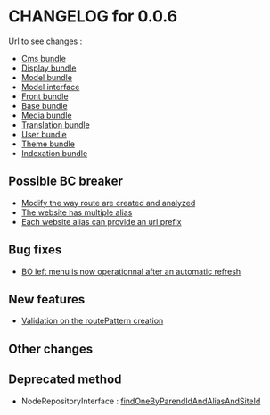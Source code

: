 # CHANGELOG for 0.0.6

Url to see changes : 

 - [Cms bundle](https://github.com/itkg/phporchestra-cms-bundle/compare/v0.0.5...v0.0.6)
 - [Display bundle](https://github.com/itkg/phporchestra-display-bundle/compare/v0.0.5...v0.0.6)
 - [Model bundle](https://github.com/itkg/phporchestra-model-bundle/compare/v0.0.5...v0.0.6)
 - [Model interface](https://github.com/itkg/phporchestra-model-interface/compare/v0.0.5...v0.0.6)
 - [Front bundle](https://github.com/itkg/phporchestra-front-bundle/compare/v0.0.5...v0.0.6)
 - [Base bundle](https://github.com/itkg/phporchestra-base-bundle/compare/v0.0.5...v0.0.6)
 - [Media bundle](https://github.com/itkg/phporchestra-media-bundle/compare/v0.0.5...v0.0.6)
 - [Translation bundle](https://github.com/itkg/phporchestra-translation-bundle/compare/v0.0.5...v0.0.6)
 - [User bundle](https://github.com/itkg/phporchestra-user-bundle/compare/v0.0.5...v0.0.6)
 - [Theme bundle](https://github.com/itkg/phporchestra-theme-bundle/compare/v0.0.5...v0.0.6)
 - [Indexation bundle](https://github.com/itkg/phporchestra-indexation-bundle/compare/v0.0.5...v0.0.6)

## Possible BC breaker

 - [Modify the way route are created and analyzed](https://trello.com/c/V4qUttd6/547-5-etq-ufront-je-vois-l-url-comprenant-le-pattern-du-node-ainsi-que-la-concatenation-des-pattern-de-tous-ses-parents-dans-la-dern)
 - [The website has multiple alias](https://trello.com/c/320DdPIj/561-2-etq-ubo-tous-les-alias-d-un-site-n-ont-qu-une-langue-et-un-prefix-possiblement-vide)
 - [Each website alias can provide an url prefix](https://trello.com/c/320DdPIj/561-2-etq-ubo-tous-les-alias-d-un-site-n-ont-qu-une-langue-et-un-prefix-possiblement-vide)

## Bug fixes

 - [BO left menu is now operationnal after an automatic refresh](https://trello.com/c/X72fvY4d/530-2-etq-ubo-les-ne-disparaissent-pas-apres-un-rechargement-du-left-menu)

## New features

 - [Validation on the routePattern creation](https://trello.com/c/T2Y3fQl5/535-2-etq-ufront-une-url-pointe-sur-un-seul-node-dans-une-seule-langue-quelque-soit-la-version-pour-un-host-donne)
## Other changes

## Deprecated method
 - NodeRepositoryInterface : [findOneByParendIdAndAliasAndSiteId](https://github.com/itkg/phporchestra-model-interface/blob/master/ModelInterface/Repository/NodeRepositoryInterface.php#L19)
